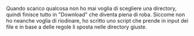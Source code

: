 Quando scarico qualcosa non ho mai voglia di scegliere una directory, quindi finisce tutto in "Download" che diventa piena di roba.
Siccome non ho neanche voglia di riodinare, ho scritto uno script che prende in input dei file e in base a delle regole li sposta nelle directory giuste.